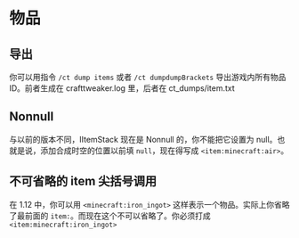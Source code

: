 # 物品

## 导出

你可以用指令 `/ct dump items` 或者 `/ct dumpdumpBrackets` 导出游戏内所有物品 ID。前者生成在 crafttweaker.log 里，后者在 ct_dumps/item.txt

## Nonnull

与以前的版本不同，IItemStack 现在是 Nonnull 的，你不能把它设置为 null。也就是说，添加合成时空的位置以前填 `null`，现在得写成 `<item:minecraft:air>`。

## 不可省略的 item 尖括号调用

在 1.12 中，你可以用 `<minecraft:iron_ingot>` 这样表示一个物品。实际上你省略了最前面的 `item:`。而现在这个不可以省略了。你必须打成 `<item:minecraft:iron_ingot>`